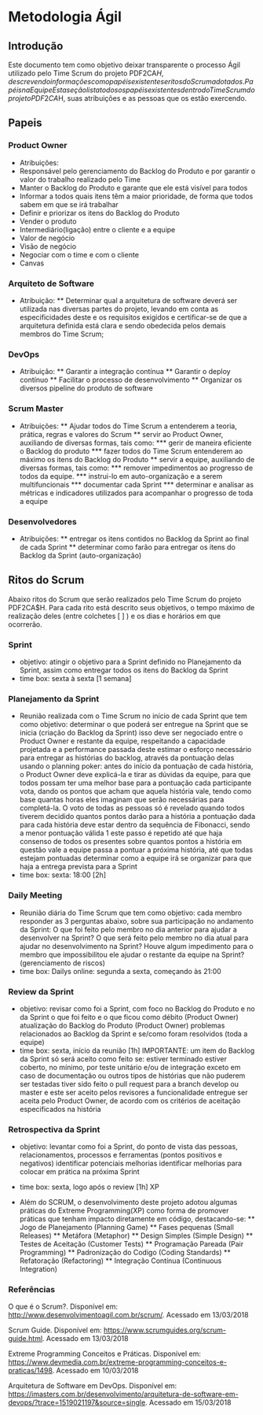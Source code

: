 # Metodologia Ágil

## Introdução
Este documento tem como objetivo deixar transparente o processo Ágil utilizado pelo Time Scrum do projeto PDF2CA$H, descrevendo informações como papéis existentes e ritos do Scrum adotados.
Papéis na Equipe
Esta seção lista todos os papéis existentes dentro do Time Scrum do projeto PDF2CA$H, suas atribuições e as pessoas que os estão exercendo.

## Papeis

### Product Owner
* Atribuições:
 * Responsável pelo gerenciamento do Backlog do Produto e por garantir o valor do trabalho realizado pelo Time
 * Manter o Backlog do Produto e garante que ele está visível para todos
 * Informar a todos quais itens têm a maior prioridade, de forma que todos sabem em que se irá trabalhar
 * Definir e priorizar os itens do Backlog do Produto
 * Vender o produto
 * Intermediário(ligação) entre o cliente e a equipe
 * Valor de negócio
 * Visão de negócio
 * Negociar com o time e com o cliente
 * Canvas

### Arquiteto de Software
* Atribuição:
** Determinar qual a arquitetura de software deverá ser utilizada nas diversas partes do projeto, levando em conta as especificidades deste e os requisitos exigidos e certificar-se de que a arquitetura definida está clara e sendo obedecida pelos demais membros do Time Scrum;

### DevOps
* Atribuição:
** Garantir a integração contínua
** Garantir o deploy contínuo
** Facilitar o processo de desenvolvimento
** Organizar os diversos pipeline do produto de software

### Scrum Master
* Atribuições:
** Ajudar todos do Time Scrum a entenderem a teoria, prática, regras e valores do Scrum
** servir ao Product Owner, auxiliando de diversas formas, tais como:
*** gerir de maneira eficiente o Backlog do produto
*** fazer todos do Time Scrum entenderem ao máximo os itens do Backlog do Produto
** servir a equipe, auxiliando de diversas formas, tais como:
*** remover impedimentos ao progresso de todos da equipe.
*** instrui-lo em auto-organização e a serem multifuncionais
*** documentar cada Sprint
*** determinar e analisar as métricas e indicadores utilizados para acompanhar o progresso de toda a equipe

### Desenvolvedores
* Atribuições:
** entregar os itens contidos no Backlog da Sprint ao final de cada Sprint
** determinar como farão para entregar os itens do Backlog da Sprint (auto-organização)

## Ritos do Scrum
Abaixo ritos do Scrum que serão realizados pelo Time Scrum do projeto PDF2CA$H. Para cada rito está descrito seus objetivos, o tempo máximo de realização deles (entre colchetes [ ] ) e os dias e horários em que ocorrerão.
### Sprint
* objetivo:
atingir o objetivo para a Sprint definido no Planejamento da Sprint, assim como entregar todos os itens do Backlog da Sprint
* time box:
 sexta à sexta [1 semana]
### Planejamento da Sprint
* Reunião realizada com o Time Scrum no início de cada Sprint que tem como objetivo:
determinar o que poderá ser entregue na Sprint que se inicia (criação do Backlog da Sprint)
isso deve ser negociado entre o Product Owner e restante da equipe, respeitando a capacidade projetada e a performance passada deste
estimar o esforço necessário para entregar as histórias do backlog, através da pontuação delas usando o planning poker:
antes do início da pontuação de cada história, o Product Owner deve explicá-la e tirar as dúvidas da equipe, para que todos possam ter uma melhor base para a pontuação
cada participante vota, dando os pontos que acham que aquela história vale, tendo como base quantas horas eles imaginam que serão necessárias para completá-la. O voto de todas as pessoas só é revelado quando todos tiverem decidido quantos pontos darão para a história
a pontuação dada para cada história deve estar dentro da sequência de Fibonacci, sendo a menor pontuação válida 1
este passo é repetido até que haja consenso de todos os presentes sobre quantos pontos a história em questão vale
a equipe passa a pontuar a próxima história, até que todas estejam pontuadas
determinar como a equipe irá se organizar para que haja a entrega prevista para a Sprint
* time box:
sexta: 18:00 [2h]

### Daily Meeting
* Reunião diária do Time Scrum que tem como objetivo:
cada membro responder as 3 perguntas abaixo, sobre sua participação no andamento da Sprint:
O que foi feito pelo membro no dia anterior para ajudar a desenvolver na Sprint?
O que será feito pelo membro no dia atual para ajudar no desenvolvimento na Sprint?
Houve algum impedimento para o membro que impossibilitou ele ajudar o restante da equipe na Sprint? (gerenciamento de riscos)
* time box:
Dailys online:
segunda a sexta, começando às 21:00

### Review da Sprint
* objetivo:
revisar como foi a Sprint, com foco no Backlog do Produto e no da Sprint
o que foi feito e o que ficou como débito (Product Owner)
atualização do Backlog do Produto (Product Owner)
problemas relacionados ao Backlog da Sprint e se/como foram resolvidos (toda a equipe)
* time box:
sexta, início da reunião [1h]
IMPORTANTE: um item do Backlog da Sprint só será aceito como feito se:
estiver terminado
estiver coberto, no mínimo, por teste unitário e/ou de integração
exceto em caso de documentação ou outros tipos de histórias que não puderem ser testadas
tiver sido feito o pull request para a branch develop ou master e este ser aceito pelos revisores
a funcionalidade entregue ser aceita pelo Product Owner, de acordo com os critérios de aceitação especificados na história
### Retrospectiva da Sprint
* objetivo:
levantar como foi a Sprint, do ponto de vista das pessoas, relacionamentos, processos e ferramentas (pontos positivos e negativos)
identificar potenciais melhorias
identificar melhorias para colocar em prática na próxima Sprint
* time box:
sexta, logo após o review [1h]
XP

* Além do SCRUM, o desenvolvimento deste projeto adotou algumas práticas do Extreme Programming(XP) como forma de promover práticas que tenham impacto diretamente em código, destacando-se:
** Jogo de Planejamento (Planning Game)
** Fases pequenas (Small Releases)
** Metáfora (Metaphor)
** Design Simples (Simple Design)
** Testes de Aceitação (Customer Tests)
** Programação Pareada (Pair Programming)
** Padronização do Codigo (Coding Standards)
** Refatoração (Refactoring)
** Integração Contínua (Continuous Integration)

### Referências
O que é o Scrum?. Disponível em: http://www.desenvolvimentoagil.com.br/scrum/. Acessado em 13/03/2018

Scrum Guide. Disponível em: https://www.scrumguides.org/scrum-guide.html. Acessado em 13/03/2018

Extreme Programming Conceitos e Práticas. Disponível em: https://www.devmedia.com.br/extreme-programming-conceitos-e-praticas/1498. Acessado em 10/03/2018

Arquitetura de Software em DevOps. Disponível em: https://imasters.com.br/desenvolvimento/arquitetura-de-software-em-devops/?trace=1519021197&source=single. Acessado em 15/03/2018

